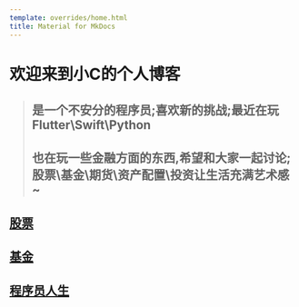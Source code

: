 ```yaml
---
template: overrides/home.html
title: Material for MkDocs
---
```


# 欢迎来到小C的个人博客

> ## 是一个不安分的程序员;喜欢新的挑战;最近在玩Flutter\Swift\Python
> ## 也在玩一些金融方面的东西,希望和大家一起讨论;股票\基金\期货\资产配置\投资让生活充满艺术感~ 

## [股票](stock/index.md)

## [基金](fund/index.md)

## [程序员人生](codes/index.md)
